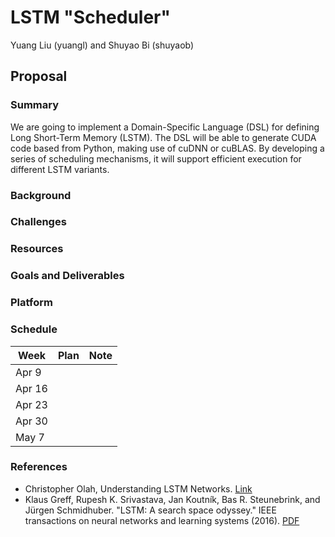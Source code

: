 # LSTM "Scheduler"
Yuang Liu (yuangl) and Shuyao Bi (shuyaob)

## Proposal

### Summary
We are going to implement a Domain-Specific Language (DSL) for defining Long Short-Term Memory (LSTM). The DSL will be able to generate CUDA code based from Python, making use of cuDNN or cuBLAS. By developing a series of scheduling mechanisms, it will support efficient execution for different LSTM variants.

### Background
### Challenges
### Resources
### Goals and Deliverables
### Platform
### Schedule
| Week        | Plan           | Note  |
| ------------- |:-------------:| -----:|
| Apr 9      |  |  |
| Apr 16      |       |    |
| Apr 23 |       |     |
| Apr 30      |       |    |
| May 7 |       |     |
### References
- Christopher Olah, Understanding LSTM Networks. [Link](http://colah.github.io/posts/2015-08-Understanding-LSTMs/)
- Klaus Greff, Rupesh K. Srivastava, Jan Koutník, Bas R. Steunebrink, and Jürgen Schmidhuber. "LSTM: A search space odyssey." IEEE transactions on neural networks and learning systems (2016). [PDF](https://arxiv.org/pdf/1503.04069.pdf)
